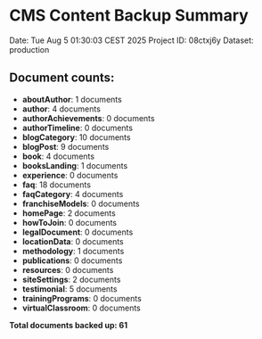 # CMS Content Backup Summary
Date: Tue Aug  5 01:30:03 CEST 2025
Project ID: 08ctxj6y
Dataset: production

## Document counts:
- **aboutAuthor**: 1 documents
- **author**: 4 documents
- **authorAchievements**: 0 documents
- **authorTimeline**: 0 documents
- **blogCategory**: 10 documents
- **blogPost**: 9 documents
- **book**: 4 documents
- **booksLanding**: 1 documents
- **experience**: 0 documents
- **faq**: 18 documents
- **faqCategory**: 4 documents
- **franchiseModels**: 0 documents
- **homePage**: 2 documents
- **howToJoin**: 0 documents
- **legalDocument**: 0 documents
- **locationData**: 0 documents
- **methodology**: 1 documents
- **publications**: 0 documents
- **resources**: 0 documents
- **siteSettings**: 2 documents
- **testimonial**: 5 documents
- **trainingPrograms**: 0 documents
- **virtualClassroom**: 0 documents

**Total documents backed up: 61**
